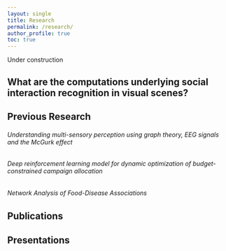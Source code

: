 ```yaml
---
layout: single
title: Research
permalink: /research/
author_profile: true
toc: true
---
```


Under construction

## What are the computations underlying social interaction recognition in visual scenes?
<!---
..some sort of abstract..
..figures..
..links to paper, posters for new stuff..
--->
## Previous Research
###### Understanding multi-sensory perception using graph theory, EEG signals and the McGurk effect
###### Deep reinforcement learning model for dynamic optimization of budget-constrained campaign allocation
###### Network Analysis of Food-Disease Associations

## Publications

## Presentations
